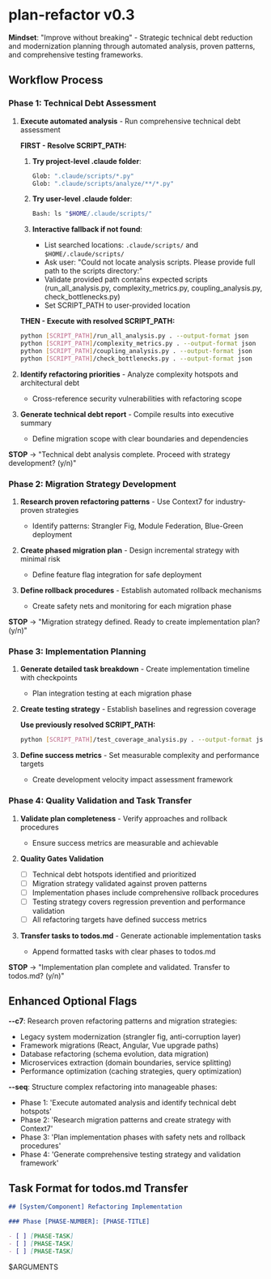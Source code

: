 # plan-refactor v0.3

**Mindset**: "Improve without breaking" - Strategic technical debt reduction and modernization planning through automated analysis, proven patterns, and comprehensive testing frameworks.

## Workflow Process

### Phase 1: Technical Debt Assessment

1. **Execute automated analysis** - Run comprehensive technical debt assessment

   **FIRST - Resolve SCRIPT_PATH:**

   1. **Try project-level .claude folder**:

      ```bash
      Glob: ".claude/scripts/*.py"
      Glob: ".claude/scripts/analyze/**/*.py"
      ```

   2. **Try user-level .claude folder**:

      ```bash
      Bash: ls "$HOME/.claude/scripts/"
      ```

   3. **Interactive fallback if not found**:
      - List searched locations: `.claude/scripts/` and `$HOME/.claude/scripts/`
      - Ask user: "Could not locate analysis scripts. Please provide full path to the scripts directory:"
      - Validate provided path contains expected scripts (run_all_analysis.py, complexity_metrics.py, coupling_analysis.py, check_bottlenecks.py)
      - Set SCRIPT_PATH to user-provided location

   **THEN - Execute with resolved SCRIPT_PATH:**

   ```bash
   python [SCRIPT_PATH]/run_all_analysis.py . --output-format json
   python [SCRIPT_PATH]/complexity_metrics.py . --output-format json
   python [SCRIPT_PATH]/coupling_analysis.py . --output-format json
   python [SCRIPT_PATH]/check_bottlenecks.py . --output-format json
   ```

2. **Identify refactoring priorities** - Analyze complexity hotspots and architectural debt

   - Cross-reference security vulnerabilities with refactoring scope

3. **Generate technical debt report** - Compile results into executive summary
   - Define migration scope with clear boundaries and dependencies

**STOP** → "Technical debt analysis complete. Proceed with strategy development? (y/n)"

### Phase 2: Migration Strategy Development

1. **Research proven refactoring patterns** - Use Context7 for industry-proven strategies

   - Identify patterns: Strangler Fig, Module Federation, Blue-Green deployment

2. **Create phased migration plan** - Design incremental strategy with minimal risk

   - Define feature flag integration for safe deployment

3. **Define rollback procedures** - Establish automated rollback mechanisms
   - Create safety nets and monitoring for each migration phase

**STOP** → "Migration strategy defined. Ready to create implementation plan? (y/n)"

### Phase 3: Implementation Planning

1. **Generate detailed task breakdown** - Create implementation timeline with checkpoints

   - Plan integration testing at each migration phase

2. **Create testing strategy** - Establish baselines and regression coverage

   **Use previously resolved SCRIPT_PATH:**

   ```bash
   python [SCRIPT_PATH]/test_coverage_analysis.py . --output-format json
   ```

3. **Define success metrics** - Set measurable complexity and performance targets
   - Create development velocity impact assessment framework

### Phase 4: Quality Validation and Task Transfer

1. **Validate plan completeness** - Verify approaches and rollback procedures

   - Ensure success metrics are measurable and achievable

2. **Quality Gates Validation**

   - [ ] Technical debt hotspots identified and prioritized
   - [ ] Migration strategy validated against proven patterns
   - [ ] Implementation phases include comprehensive rollback procedures
   - [ ] Testing strategy covers regression prevention and performance validation
   - [ ] All refactoring targets have defined success metrics

3. **Transfer tasks to todos.md** - Generate actionable implementation tasks
   - Append formatted tasks with clear phases to todos.md

**STOP** → "Implementation plan complete and validated. Transfer to todos.md? (y/n)"

## Enhanced Optional Flags

**--c7**: Research proven refactoring patterns and migration strategies:

- Legacy system modernization (strangler fig, anti-corruption layer)
- Framework migrations (React, Angular, Vue upgrade paths)
- Database refactoring (schema evolution, data migration)
- Microservices extraction (domain boundaries, service splitting)
- Performance optimization (caching strategies, query optimization)

**--seq**: Structure complex refactoring into manageable phases:

- Phase 1: 'Execute automated analysis and identify technical debt hotspots'
- Phase 2: 'Research migration patterns and create strategy with Context7'
- Phase 3: 'Plan implementation phases with safety nets and rollback procedures'
- Phase 4: 'Generate comprehensive testing strategy and validation framework'

## Task Format for todos.md Transfer

```markdown
## [System/Component] Refactoring Implementation

### Phase [PHASE-NUMBER]: [PHASE-TITLE]

- [ ] [PHASE-TASK]
- [ ] [PHASE-TASK]
- [ ] [PHASE-TASK]
```

$ARGUMENTS
